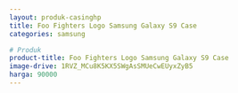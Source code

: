 ```yaml
---
layout: produk-casinghp
title: Foo Fighters Logo Samsung Galaxy S9 Case
categories: samsung

# Produk
product-title: Foo Fighters Logo Samsung Galaxy S9 Case
image-drive: 1RVZ_MCu8K5KX5SWgAsSMUeCwEUyxZyB5
harga: 90000
---
```

